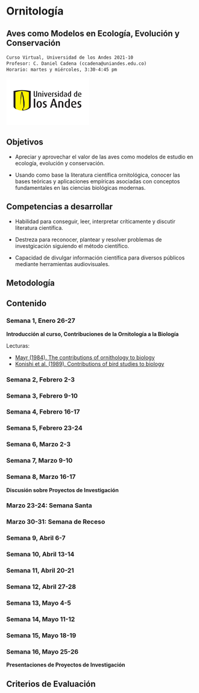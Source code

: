 # Ornitología
## Aves como Modelos en Ecología, Evolución y Conservación
    
    Curso Virtual, Universidad de los Andes 2021-10
    Profesor: C. Daniel Cadena (ccadena@uniandes.edu.co)   
    Horario: martes y miércoles, 3:30-4:45 pm

<img src='https://github.com/cdanielcadena/evolucion/blob/master/andes.png'>

## Objetivos

-	Apreciar y aprovechar el valor de las aves como modelos de estudio en ecología, evolución y conservación.

-	Usando como base la literatura científica ornitológica, conocer las bases teóricas y aplicaciones empíricas asociadas con conceptos fundamentales en las ciencias biológicas modernas.

## Competencias a desarrollar

-	Habilidad para conseguir, leer, interpretar críticamente y discutir literatura científica.

-	Destreza para reconocer, plantear y resolver problemas de investgicación siguiendo el método científico.

-	Capacidad de divulgar información científica para diversos públicos mediante herramientas audiovisuales.

## Metodología

## Contenido

### Semana 1, Enero 26-27 
**Introducción al curso, Contribuciones de la Ornitología a la Biología**

Lecturas:

- [Mayr (1984).  The contributions of ornithology to biology](https://academic.oup.com/bioscience/article-abstract/34/4/250/222808)
- [Konishi et al. (1989). Contributions of bird studies to biology](https://science.sciencemag.org/content/246/4929/465)


### Semana 2, Febrero 2-3

### Semana 3, Febrero 9-10

### Semana 4, Febrero 16-17

### Semana 5, Febrero 23-24

### Semana 6, Marzo 2-3

### Semana 7, Marzo 9-10

### Semana 8, Marzo 16-17
**Discusión sobre Proyectos de Investigación**

### Marzo 23-24: Semana Santa

### Marzo 30-31: Semana de Receso

### Semana 9, Abril 6-7

### Semana 10, Abril 13-14

### Semana 11, Abril 20-21

### Semana 12, Abril 27-28

### Semana 13, Mayo 4-5

### Semana 14, Mayo 11-12

### Semana 15, Mayo 18-19

### Semana 16, Mayo 25-26
**Presentaciones de Proyectos de Investigación**

## Criterios de Evaluación


